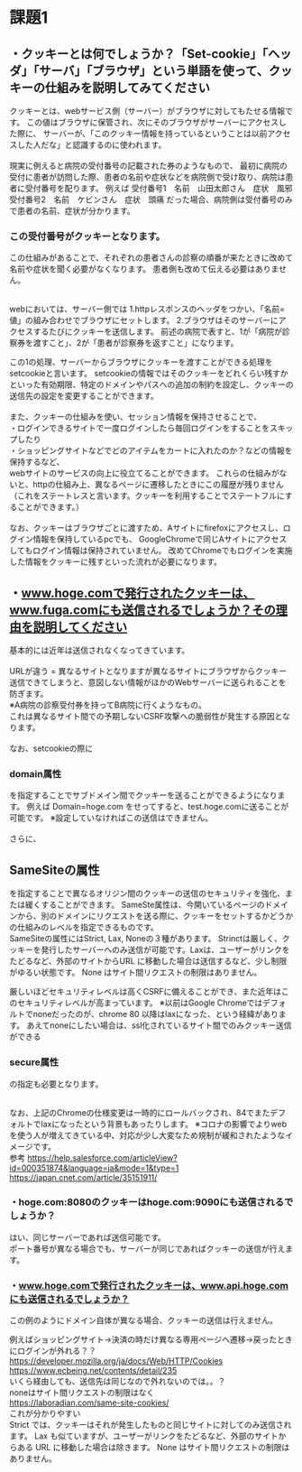 # 課題1

## ・クッキーとは何でしょうか？「Set-cookie」「ヘッダ」「サーバ」「ブラウザ」という単語を使って、クッキーの仕組みを説明してみてください

クッキーとは、webサービス側（サーバー）がブラウザに対してもたせる情報です。
この値はブラウザに保管され、次にそのブラウザがサーバーにアクセスした際に、
サーバーが、「このクッキー情報を持っているということは以前アクセスした人だな」と認識するのに使われます。
<br><br>
現実に例えると病院の受付番号の記載された券のようなもので、
最初に病院の受付に患者が訪問した際、患者の名前や症状などを病院側で受け取り、病院は患者に受付番号を配ります。
例えば
受付番号1　名前　山田太郎さん　症状　風邪
受付番号2　名前　ケビンさん　症状　頭痛
だった場合、病院側は受付番号のみで患者の名前、症状が分かります。
### この受付番号がクッキーとなります。

この仕組みがあることで、それぞれの患者さんの診察の順番が来たときに改めて名前や症状を聞く必要がなくなります。
患者側も改めて伝える必要はありません。<br><br>

webにおいては、サーバー側では
1.httpレスポンスのヘッダをつかい、「名前=値」の組み合わせでブラウザにセットします。
2.ブラウザはそのサーバーにアクセスするたびにクッキーを送信します。
前述の病院で表すと、1が「病院が診察券を渡すこと」、2が「患者が診察券を返すこと」になります。

この1の処理、サーバーからブラウザにクッキーを渡すことができる処理をsetcookieと言います。
setcookieの情報ではそのクッキーをどれくらい残すかといった有効期限、特定のドメインやパスへの追加の制約を設定し、クッキーの送信先の設定を変更することができます。
<br><br>
また、クッキーの仕組みを使い、セッション情報を保持させることで、<br>
・ログインできるサイトで一度ログインしたら毎回ログインをすることをスキップしたり<br>
・ショッピングサイトなどでどのアイテムをカートに入れたのか？などの情報を保持するなど、<br>
webサイトのサービスの向上に役立てることができます。
これらの仕組みがないと、httpの仕組み上、異なるページに遷移したときにこの履歴が残りません（これをステートレスと言います。クッキーを利用することでステートフルにすることができます。）
<br><br>
なお、クッキーはブラウザごとに渡すため、Aサイトにfirefoxにアクセスし、ログイン情報を保持しているpcでも、
GoogleChromeで同じAサイトにアクセスしてもログイン情報は保持されていません。
改めてChromeでもログインを実施した情報をクッキーに残すといった流れが必要になります。




## ・www.hoge.comで発行されたクッキーは、www.fuga.comにも送信されるでしょうか？その理由を説明してください
基本的には近年は送信されなくなってきています。<br><br>
URLが違う = 異なるサイトとなりますが異なるサイトにブラウザからクッキー送信できてしまうと、意図しない情報がほかのWebサーバーに送られることを防ぎます。<br>
※A病院の診察受付券を持ってB病院に行くようなもの。<br>
これは異なるサイト間での予期しないCSRF攻撃への脆弱性が発生する原因となります。
<br><br>
なお、setcookieの際に

### domain属性
を指定することでサブドメイン間でクッキーを送ることができるようになります。
例えば Domain=hoge.com をせってすると、test.hoge.comに送ることが可能です。
※設定していなければこの送信はできません。
<br><br>
さらに、
## SameSiteの属性
を指定することで異なるオリジン間のクッキーの送信のセキュリティを強化、または緩くすることができます。
SameSte属性は、今開いているページのドメインから、別のドメインにリクエストを送る際に、クッキーをセットするかどうかの仕組みのレベルを指定できるものです。
<br>
SameSiteの属性にはStrict, Lax, Noneの３種があります。
Strinctは厳しく、クッキーを発行したサーバーへのみ送信が可能です。Laxは、ユーザーがリンクをたどるなど、外部のサイトからURL に移動した場合は送信するなど、少し制限がゆるい状態です。
None はサイト間リクエストの制限はありません。
<br>

厳しいほどセキュリティレベルは高くCSRFに備えることができ、また近年はこのセキュリティレベルが高まっています。
※以前はGoogle Chromeではデフォルトでnoneだったのが、chrome 80 以降はlaxになった、という経緯があります。
あえてnoneにしたい場合は、ssl化されているサイト間でのみクッキー送信ができる
### secure属性
の指定も必要となります。
<br><br>

なお、上記のChromeの仕様変更は一時的にロールバックされ、84でまたデフォルトでlaxになったという背景もあったりします。
※コロナの影響でよりwebを使う人が増えてきている中、対応が少し大変なため規制が緩和されたようなイメージです。
<br>
参考
https://help.salesforce.com/articleView?id=000351874&language=ja&mode=1&type=1
https://japan.cnet.com/article/35151911/






### ・hoge.com:8080のクッキーはhoge.com:9090にも送信されるでしょうか？
はい、同じサーバーであれば送信可能です。<br>
ポート番号が異なる場合でも、サーバーが同じであればクッキーの送信が行えます。<br>


### ・www.hoge.comで発行されたクッキーは、www.api.hoge.comにも送信されるでしょうか？
この例のようにドメイン自体が異なる場合、クッキーの送信は行えません。<br>



例えばショッピングサイト→決済の時だけ異なる専用ページへ遷移→戻ったときにログインが外れる？？
<br>
https://developer.mozilla.org/ja/docs/Web/HTTP/Cookies
<br>
https://www.ecbeing.net/contents/detail/235
<br>
いくら経由しても、送信先は同じなので外れないのでは。。？<br>
noneはサイト間リクエストの制限はなく
<br>
https://laboradian.com/same-site-cookies/
<br>
これが分かりやすい<br>
Strict では、クッキーはそれが発生したものと同じサイトに対してのみ送信されます。 Lax も似ていますが、ユーザーがリンクをたどるなど、外部のサイトからある URL に移動した場合は除きます。 None はサイト間リクエストの制限はありません。
